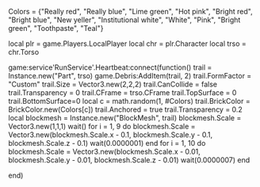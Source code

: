 Colors = {"Really red", "Really blue", "Lime green", "Hot pink", "Bright red", "Bright blue", "New yeller", "Institutional white", "White", "Pink", "Bright green", "Toothpaste", "Teal"}

local plr = game.Players.LocalPlayer
local chr = plr.Character
local trso = chr.Torso

game:service'RunService'.Heartbeat:connect(function()
	trail = Instance.new("Part", trso)
	game.Debris:AddItem(trail, 2)
	trail.FormFactor = "Custom"
	trail.Size = Vector3.new(2,2,2)
	trail.CanCollide = false
	trail.Transparency = 0
	trail.CFrame = trso.CFrame
	trail.TopSurface = 0
	trail.BottomSurface=0
	local c = math.random(1, #Colors)
	trail.BrickColor = BrickColor.new(Colors[c])
	trail.Anchored = true
	trail.Transparency = 0.2
	local blockmesh = Instance.new("BlockMesh", trail)
	blockmesh.Scale = Vector3.new(1,1,1)
	wait()
	for i = 1, 9 do
		blockmesh.Scale = Vector3.new(blockmesh.Scale.x - 0.1, blockmesh.Scale.y - 0.1, blockmesh.Scale.z - 0.1)
		wait(0.0000001)
	end
	for i = 1, 10 do
	blockmesh.Scale = Vector3.new(blockmesh.Scale.x - 0.01, blockmesh.Scale.y - 0.01, blockmesh.Scale.z - 0.01)
	wait(0.0000007)
	end

end)
